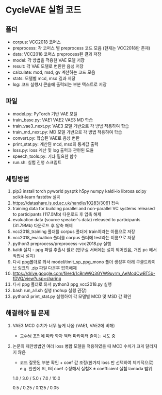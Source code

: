 # CycleVAE 실험 코드
## 폴더
- corpus: VCC2018 코퍼스
- preprocess: 각 코퍼스 별 preprocess 코드 모음 (현재는 VCC2018만 존재)
- data: VCC2018 코퍼스 preprocess된 결과 저장
- model: 각 방법을 적용한 VAE 모델 저장
- result: 각 VAE 모델로 변환한 음성 저장
- calculate: mcd, msd, gv 계산하는 코드 모음
- stats: 모델별 mcd, msd 결과 저장
- log: 코드 실행시 콘솔에 출력되는 부분 텍스트로 저장
## 파일
- model.py: PyTorch 기반 VAE 모델
- train_base.py: VAE1 VAE2 VAE3 MD 학습
- train_vae3_next.py: VAE3 모델 기반으로 각 방법 적용하여 학습
- train_md_next.py: MD 모델 기반으로 각 방법 적용하여 학습
- convert.py: 학습된 VAE로 음성 변환
- print_stat.py: 계산된 mcd, msd의 통계값 출력
- loss.py: loss 계산 및 log 출력과 관련된 모듈
- speech_tools.py: 기타 필요한 함수
- run.sh: 실험 진행 스크립트

## 세팅방법
1. pip3 install torch pyworld pysptk h5py numpy kaldi-io librosa scipy scikit-learn fastdtw 설치
2. https://datashare.is.ed.ac.uk/handle/10283/3061 접속
3. training data for building parallel and non-parallel VC systems released to participants (117.0Mb) 다운로드 후 압축 해제
4. evaluation data (source speaker's data) released to participants (31.79Mb) 다운로드 후 압축 해제
5. vcc2018_training 폴더를 corpus 폴더에 train이라는 이름으로 저장
6. vcc2018_evaluation 폴더를 corpus 폴더에 test라는 이름으로 저장
7. python3 preprocess/preprocess-vcc2018.py 실행
8. kaldi 설치 - ppg 파일 추출시 필요 (연구실 서버에는 설치 되어있음, 개인 pc 에서 작업시 설치) 
9. 다시 ppg폴더로 와서 model/timit_sp_ppg_mono 폴더 생성후 아래 구글드라이브 링크의 .zip 파일 다운후 압축해제
10. https://drive.google.com/file/d/1cBmWiQ3GYW9uvrm_AeModCwBT5b-fDVQ/view?usp=sharing 
11. 다시 ppg 폴더로 와서 python3 ppg_vcc2018.py 실행 
12. bash run_all.sh 실행 (nohup 실행 권장)
13. python3 print_stat.py 실행하여 각 모델별 MCD 및 MSD 값 확인

## 해결해야 될 문제
1. VAE3 MCD 수치가 너무 높게 나옴 (VAE1, VAE2에 비해)
    - 교수님 조언에 따라 화자 벡터 파라미터 줄이는 시도 중
2. 논문의 제안방법인 여러 loss 병합 모델을 적용하였을 때 MCD 수치가 크게 달라지지 않음
    - 코드 잘못된 부분 확인 + coef 값 조정(한가지 loss 만 선택하여 체계적으로) e.g. 한번에 SI, I의 coef 수정해서 실험X
※ coefficient 실험 lambda 범위
   
   
   1.0 / 3.0 / 5.0 / 7.0 / 10.0 
   
   0.5 / 0.25 / 0.125 / 0.05
